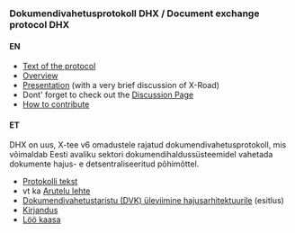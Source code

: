 ### Dokumendivahetusprotokoll DHX / Document exchange protocol DHX

#### EN

* [Text of the protocol](Protocol.md)
* [Overview](https://github.com/e-gov/DHX/blob/master/files/Overview.md)
* [Presentation](https://github.com/e-gov/DHX/blob/master/files/DHX_EN%20%282%29.pdf) (with a very brief discussion of X-Road)
* Dont' forget to check out the [Discussion Page](https://github.com/e-gov/DHX/issues)
* [How to contribute](https://github.com/e-gov/DHX/blob/master/CONTRIBUTING.md)

#### ET

DHX on uus, X-tee v6 omadustele rajatud dokumendivahetusprotokoll, mis võimaldab Eesti avaliku sektori dokumendihaldussüsteemidel vahetada dokumente hajus- e detsentraliseeritud põhimõttel.

* [Protokolli tekst](https://github.com/e-gov/DHX/blob/master/Protokoll.md)
* vt ka [Arutelu lehte](https://github.com/e-gov/DHX/issues)
* [Dokumendivahetustaristu (DVK) üleviimine hajusarhitektuurile](http://slides.com/priitparmakson/dhx/fullscreen) (esitlus)
* [Kirjandus](https://github.com/e-gov/DHX/blob/master/files/Kirjandus.md)
* [Löö kaasa](https://github.com/e-gov/DHX/blob/gh-pages/CONTRIBUTING.md)
